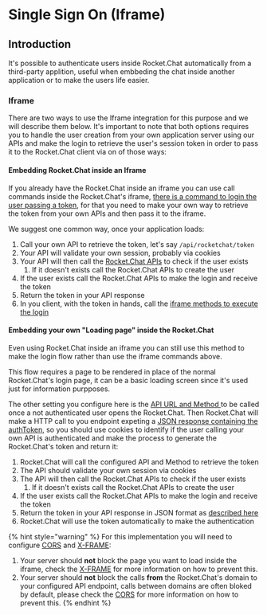 # Single Sign On \(Iframe\)

## Introduction

It's possible to authenticate users inside Rocket.Chat automatically from a third-party applition, useful when embbeding the chat inside another application or to make the users life easier.

### Iframe

There are two ways to use the Iframe integration for this purpose and we will describe them below. It's important to note that both options requires you to handle the user creation from your own application server using our APIs and make the login to retrieve the user's session token in order to pass it to the Rocket.Chat client via on of those ways:

#### Embedding Rocket.Chat inside an Iframe

If you already have the Rocket.Chat inside an iframe you can use call commands inside the Rocket.Chat's iframe, [there is a command to login the user passing a token](../../developer/iframe-integration/commands.md#available-commands), for that you need to make your own way to retrieve the token from your own APIs and then pass it to the iframe. 

We suggest one common way, once your application loads:

1. Call your own API to retrieve the token, let's say `/api/rocketchat/token` 
2. Your API will validate your own session, probably via cookies
3. Your API will then call the [Rocket.Chat APIs](../../../api/rest-api/) to check if the user exists
   1. If it doesn't exists call the Rocket.Chat APIs to create the user
4. If the user exists call the Rocket.Chat APIs to make the login and receive the token
5. Return the token in your API response
6. In you client, with the token in hands, call the [iframe methods to execute the login](../../developer/iframe-integration/commands.md#available-commands)

#### Embedding your own "Loading page" inside the Rocket.Chat

Even using Rocket.Chat inside an iframe you can still use this method to make the login flow rather than use the iframe commands above.

This flow requires a page to be rendered in place of the normal Rocket.Chat's login page, it can be a basic loading screen since it's used just for information purpposes.

The other setting you configure here is the [API URL and Method ](../../developer/iframe-integration/authentication.md#api-url-and-api-method)to be called once a not authenticated user opens the Rocket.Chat. Then Rocket.Chat will make a HTTP call to you endpoint expeting a [JSON response containing the authToken](../../developer/iframe-integration/authentication.md#using-rocket-chat-api), so you should use cookies to identify if the user calling your own API is authenticated and make the process to generate the Rocket.Chat's token and return it:

1. Rocket.Chat will call the configured API and Method to retrieve the token
2. The API should validate your own session via cookies
3. The API will then call the Rocket.Chat APIs to check if the user exists
   1. If it doesn't exists call the Rocket.Chat APIs to create the user
4. If the user exists call the Rocket.Chat APIs to make the login and receive the token
5. Return the token in your API response in JSON format as [described here](../../developer/iframe-integration/authentication.md#using-rocket-chat-api)
6. Rocket.Chat will use the token automatically to make the authentication

{% hint style="warning" %}
For this implementation you will need to configure [CORS](https://developer.mozilla.org/en-US/docs/Web/HTTP/CORS) and [X-FRAME](https://developer.mozilla.org/en-US/docs/Web/HTTP/Headers/X-Frame-Options):

1. Your server should **not** block the page you want to load inside the iframe, check the [X-FRAME](https://developer.mozilla.org/en-US/docs/Web/HTTP/Headers/X-Frame-Options) for more information on how to prevent this.
2. Your server should **not** block the calls **from** the Rocket.Chat's domain to your configured API endpoint, calls between domains are often bloked by default, please check the [CORS](https://developer.mozilla.org/en-US/docs/Web/HTTP/Headers/X-Frame-Options) for more information on how to prevent this.
{% endhint %}

